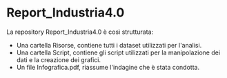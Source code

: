 # Report_Industria4.0

La repository Report_Industria4.0 è così strutturata:
- Una cartella Risorse, contiene tutti i dataset utilizzati per l'analisi.
- Una cartella Script, contiene gli script utilizzati per la manipolazione dei dati e la creazione dei grafici.
- Un file Infografica.pdf, riassume l'indagine che è stata condotta.
